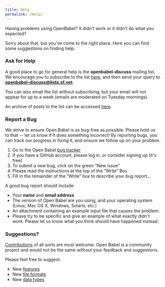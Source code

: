 ```yaml
---
title: Help
permalink: /Help/
---
```


Having problems using OpenBabel? It didn't work or it didn't do what you expected?

Sorry about that, but you've come to the right place. Here you can find some suggestions on finding help.

### Ask for Help

A good place to go for general help is the <b>openbabel-discuss</b> mailing list. We encourage you to subscribe to the list [here](http://lists.sourceforge.net/mailman/listinfo/openbabel-discuss), and then send your query to <b>openbabel-discuss@lists.sf.net</b>.

You can also email the list without subscribing, but your email will not appear for up to a week (emails are moderated on Tuesday mornings).

An archive of posts to the list can be accessed [here](http://sourceforge.net/mailarchive/forum.php?forum_name=openbabel-discuss).

### Report a Bug

We strive to ensure Open Babel is as bug-free as possible. Please hold us to that -- let us know if it does something incorrect! By reporting bugs, you can track our progress in fixing it, and ensure we follow up on your problem.

1.  Go to the Open Babel [bug tracker](https://github.com/openbabel/openbabel/issues)
2.  If you have a GitHub account, please log in, or consider signing up (it's free)
3.  To submit a new bug, click on the green “New issue”
4.  Please read the instructions at the top of the “Write” Box
5.  Fill in the remainder of the “Write” box to describe your bug report...

A good bug report should include:

-   Your **name** and **email address**
-   The version of Open Babel are you using, and your operating system (Linux, Mac OS X, Windows, Solaris, etc.)
-   An attachment containing an example input file that causes the problem.
-   Please try to be specific and give an example of what exactly didn't work. Please let us know what you think should have happened instead.

### Suggestions?

[Contributions](/Contribute "wikilink") of all sorts are most welcome. Open Babel is a community project and would not be the same without your feedback and suggestions.

Please feel free to suggest:

-   New [features](http://sourceforge.net/tracker/?group_id=40728&atid=428743)
-   New [file formats](http://sourceforge.net/tracker/?group_id=40728&atid=447448)
-   New [data types](http://sourceforge.net/tracker/?group_id=40728&atid=451585)
